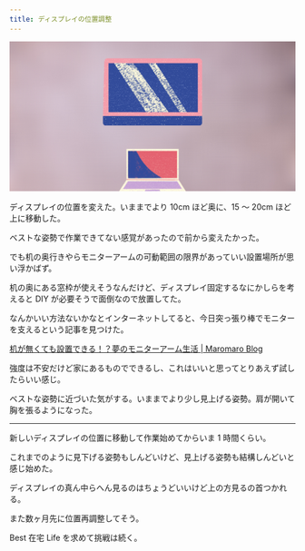 ```yaml
---
title: ディスプレイの位置調整
---
```


![](/assets/2021-03-13-post/cover.png)

ディスプレイの位置を変えた。いままでより 10cm ほど奥に、15 〜 20cm ほど上に移動した。

ベストな姿勢で作業できてない感覚があったので前から変えたかった。

でも机の奥行きやらモニターアームの可動範囲の限界があっていい設置場所が思い浮かばず。

机の奥にある窓枠が使えそうなんだけど、ディスプレイ固定するなにかしらを考えると DIY が必要そうで面倒なので放置してた。

なんかいい方法ないかなとインターネットしてると、今日突っ張り棒でモニターを支えるという記事を見つけた。

[机が無くても設置できる！？夢のモニターアーム生活 | Maromaro Blog](https://blog.maromaro.co.jp/archives/8280)

強度は不安だけど家にあるものでできるし、これはいいと思ってとりあえず試したらいい感じ。

ベストな姿勢に近づいた気がする。いままでより少し見上げる姿勢。肩が開いて胸を張るようになった。

---

新しいディスプレイの位置に移動して作業始めてからいま 1 時間くらい。

これまでのように見下げる姿勢もしんどいけど、見上げる姿勢も結構しんどいと感じ始めた。

ディスプレイの真ん中らへん見るのはちょうどいいけど上の方見るの首つかれる。

また数ヶ月先に位置再調整してそう。

Best 在宅 Life を求めて挑戦は続く。
